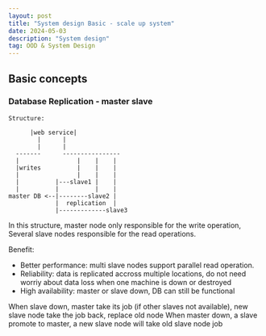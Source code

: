 ```yaml
---
layout: post
title: "System design Basic - scale up system"
date: 2024-05-03
description: "System design"
tag: OOD & System Design
---
```


## Basic concepts

### Database Replication - master slave

```
Structure:

      |web service|
        |      |
        |      |
  -------      ----------------
  |                |    |    |
  |writes          |    |    |
  |                |    |    |
  |          |---slave1 |    |
  |          |          |    |
master DB <--|--------slave2 |
             |  replication  |
             |-------------slave3
```

In this structure, master node only responsible for the write operation, Several slave nodes responsible for the read operations.

Benefit:
- Better performance: multi slave nodes support parallel read operation.
- Reliability: data is replicated accross multiple locations, do not need worriy about data loss when one machine is down or destroyed
- High availability: master or slave down, DB can still be functional

When slave down, master take its job (if other slaves not available), new slave node take the job back, replace old node 
When master down, a slave promote to master, a new slave node will take old slave node job

